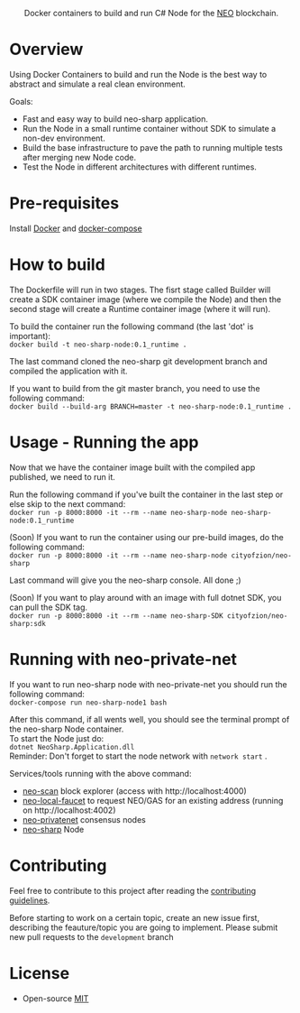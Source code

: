 <p align="center">
  Docker containers to build and run C# Node for the <a href="https://neo.org">NEO</a> blockchain.
</p>

# Overview

Using Docker Containers to build and run the Node is the best way to abstract and simulate a real clean environment.

Goals:
- Fast and easy way to build neo-sharp application.
- Run the Node in a small runtime container without SDK to simulate a non-dev environment.
- Build the base infrastructure to pave the path to running multiple tests after merging new Node code.
- Test the Node in different architectures with different runtimes.

# Pre-requisites

Install <a href="https://docs.docker.com/install/#supported-platforms">Docker</a> and <a href="https://docs.docker.com/compose/install/#install-compose">docker-compose</a><br>

# How to build

The Dockerfile will run in two stages. The fisrt stage called Builder will create a SDK container image (where we compile the Node) and then the second stage will create a Runtime container image (where it will run).

To build the container run the following command (the last 'dot' is important):<br>
`docker build -t neo-sharp-node:0.1_runtime .`

The last command cloned the neo-sharp git development branch and compiled the application with it.

If you want to build from the git master branch, you need to use the following command:<br>
`docker build --build-arg BRANCH=master -t neo-sharp-node:0.1_runtime .`

# Usage - Running the app

Now that we have the container image built with the compiled app published, we need to run it.

Run the following command if you've built the container in the last step or else skip to the next command:<br>
`docker run -p 8000:8000 -it --rm --name neo-sharp-node neo-sharp-node:0.1_runtime`

(Soon) If you want to run the container using our pre-build images, do the following command:<br>
`docker run -p 8000:8000 -it --rm --name neo-sharp-node cityofzion/neo-sharp`

Last command will give you the neo-sharp console. All done ;)

(Soon) If you want to play around with an image with full dotnet SDK, you can pull the SDK tag.<br>
`docker run -p 8000:8000 -it --rm --name neo-sharp-SDK cityofzion/neo-sharp:sdk`

# Running with neo-private-net
If you want to run neo-sharp node with neo-private-net you should run the following command:<br>
`docker-compose run neo-sharp-node1 bash`<br>

After this command, if all wents well, you should see the terminal prompt of the neo-sharp Node container.<br>
To start the Node just do:<br>
`dotnet NeoSharp.Application.dll`<br>
Reminder: Don't forget to start the node network with `network start` .<br>

Services/tools running with the above command:<br>
- <a href="https://github.com/CityOfZion/neo-scan">neo-scan</a> block explorer (access with http://localhost:4000)<br>
- <a href="https://github.com/CityOfZion/neo-local-faucet">neo-local-faucet</a> to request NEO/GAS for an existing address (running on http://localhost:4002)<br>
- <a href="https://hub.docker.com/r/cityofzion/neo-privatenet">neo-privatenet</a> consensus nodes<br>
- <a href="https://github.com/CityOfZion/neo-sharp">neo-sharp<a/> Node

# Contributing

Feel free to contribute to this project after reading the
[contributing guidelines](https://github.com/CityOfZion/neo-sharp/blob/master/CONTRIBUTING.md).

Before starting to work on a certain topic, create an new issue first, describing the feauture/topic you are going to implement. Please submit new pull requests to the `development` branch

# License

- Open-source [MIT](https://github.com/CityOfZion/neo-sharp/blob/master/LICENCE.md)

